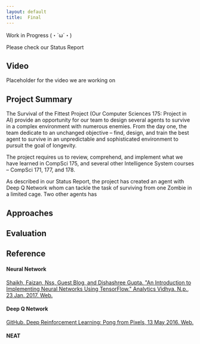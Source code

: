 ```yaml
---
layout: default
title:  Final
---
```


Work in Progress (・`ω´・)

Please check our Status Report


## Video

  Placeholder for the video we are working on

## Project Summary

The Survival of the Fittest Project (Our Computer Sciences 175: Project in AI) provide an opportunity for our team to design several agents to survive in a complex environment with numerous enemies. From the day one, the team dedicate to an unchanged objective – find, design, and train the best agent to survive in an unpredictable and sophisticated environment to pursuit the goal of longevity.

The project requires us to review, comprehend, and implement what we have learned in CompSci 175, and several other Intelligence System courses – CompSci 171, 177, and 178.

As described in our Status Report, the project has created an agent with Deep Q Network whom can tackle the task of surviving from one Zombie in a limited cage. Two other agents has



## Approaches

## Evaluation

## Reference

#### Neural Network

[Shaikh, Faizan, Nss, Guest Blog, and Dishashree Gupta. "An Introduction to Implementing Neural Networks Using TensorFlow." Analytics Vidhya. N.p., 23 Jan. 2017. Web.](https://www.analyticsvidhya.com/blog/2016/10/an-introduction-to-implementing-neural-networks-using-tensorflow/)


#### Deep Q Network
[GitHub. Deep Reinforcement Learning: Pong from Pixels, 13 May 2016. Web.](http://karpathy.github.io/2016/05/31/rl/)

#### NEAT
